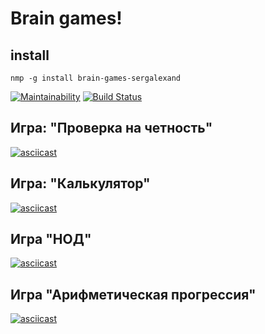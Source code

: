# Brain games!

## install

```
nmp -g install brain-games-sergalexand
```

[![Maintainability](https://api.codeclimate.com/v1/badges/3aca37852762fd34b0fe/maintainability)](https://codeclimate.com/github/SergAlexAnd/project-lvl1-s376/maintainability)
 [![Build Status](https://travis-ci.org/SergAlexAnd/project-lvl1-s376.svg?branch=master)](https://travis-ci.org/SergAlexAnd/project-lvl1-s376)

## Игра: "Проверка на четность"

[![asciicast](https://asciinema.org/a/7FFjLCa74IYe0gQk5Dqr8QsAQ.png)](https://asciinema.org/a/7FFjLCa74IYe0gQk5Dqr8QsAQ)

## Игра: "Калькулятор"

[![asciicast](https://asciinema.org/a/vpXJhfwZdUnL697KsYOYNjPfL.png)](https://asciinema.org/a/vpXJhfwZdUnL697KsYOYNjPfL)

## Игра "НОД"

[![asciicast](https://asciinema.org/a/z2aY4kRaoXmFVnh7s4yual9Jj.png)](https://asciinema.org/a/z2aY4kRaoXmFVnh7s4yual9Jj)

## Игра "Арифметическая прогрессия"

[![asciicast](https://asciinema.org/a/nDVVQR1lYdZfUi0izfKgvhNlL.png)](https://asciinema.org/a/nDVVQR1lYdZfUi0izfKgvhNlL)
